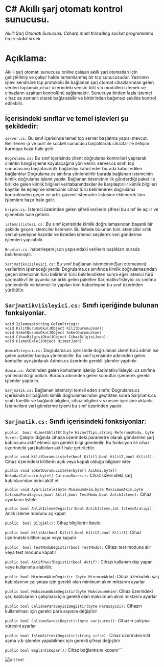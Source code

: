 # C# Akıllı şarj otomatı kontrol sunucusu. 
###### Akıllı Şarj Otomatı Sunucusu Csharp multi threading socket programlama hazır stabil örnek

# Açıklama:

Akıllı şarj otomatı sunucusu  online çalışan  akıllı şarj otomatları için geliştirilmiş ve çalışır halde tamamlanmış bir tcp sunucusudur.
Yazılımın işlevi  kendisine tcp protokolü ile bağlanan şarj otomat cihazlarından gelen verileri toplamak,cihaz üzerindeki sensör kilit v.b modülleri izlemek
ve cihazların uzaktan kontrolünü sağlamaktır.  Sunucuya birden fazla istemci cihaz eş zamanlı olarak bağlanabilir ve birbirinden bağımsız şekilde kontrol edilebilir.

## İçerisindeki sınıflar ve temel işlevleri şu şekildedir:

``` server.cs: ``` Bu sınıf içerisinde temel tcp server başlatma yapısı mevcut. Belirlenen ip ve port ile socket sunucusu başlatılarak cihazlar ile iletişim kurmaya hazır hale gelir

```Dogrulama.cs:``` Bu sınıf içerisinde client doğrulama kontrolleri yapılarak clientin hangi işleme koyulacağına yön verilir.  server.cs sınıfı tcp sunucusunu başlatarak ilk bağlantıyı kabul eder burada kabul edilen bağlantılar  Dogrulama.cs  sınıfına yönlendirilir burada bağlanan istemcinin kimlik doğrulama işlemi yapılır.  Bağlanan istemcinin ilk gönderdiği paket ile birlikte gelen kimlik bilgileri veritabanındakiler ile karşılaştırılır kimlik bilgileri kayıtlar ile eşleşirse  istemcinin cihaz türü belirlenerek doğrulama kontrolünden geçer ve artık güvenli istemciler listesine eklenerek  tüm işlemlere hazır hale gelir.

```kripto.cs:``` İstemci üzerinden gelen şifreli verilerin şifresi bu sınıf ile açılır ve işlenebilir hale getirilir.

```istemcilistesi.cs:``` Bu sınıf içerisinde kimlik doğrulamasından başarılı bir şekilde geçen istemciler listelenir. Bu listede bulunan tüm istemciler artık veri alışverişine hazırdır ve listeden istemci seçilerek veri gönderme işlemleri yapılabilir.

```Enumlar.cs:``` haberleşem json yapısındaki verilerin başlıkları burada belirlenmiştir.

```Sarjmatikv1isleyici.cs:``` Bu sınıf bağlanan istemcinin(Şarj otomatının) verilerinin işleneceği yerdir. Dogrulama.cs sınıfında kimlik doğrulamasından geçen istemcinin  türü belirlenir türü belirlendikten sonra eğer istemci  türü sarjmatikv1 ile uyumlu ise artık gelen paketler  Sarjmatikv1isleyici.cs sınıfına yönlendirilir ve istemci ile yapılan tüm haberleşme bu sınıf üzerinden yürütülür.
## ```Sarjmatikv1isleyici.cs:``` Sınıfı içeriğinde bulunan fonksiyonlar.

```void VeriAlisverisiBaslat(): 
void Islemyap(string GelenString):
void KilitDurumuOku(JObject KilitDurumuJson):
void SoketDurumuOku(JObject SoketDurumuJson)
void CihazBilgisiOku(JObject CihazBilgisiJson):
void HizmetEkle(JObject HizmetJson): 
```
```AdminIsleyici.cs:``` Dogrulama.cs içerisinde doğrulanan client türü admin ise gelen paketler buraya yönlendirilir. Bu sınıf içerisinde  adminden gelen komutler ayrıştırılarak Admin.cs üzerinde gerekli işlemler yaptırılır

```Admin.cs:```  Adminden gelen komutların işlenip Sarjmatikv1isleyici.cs sınıfına yönlendirildiği bölüm. Burada adminden gelen komutlar işlenerek gerekli işlemler yaptırılır.


```Sarjmatik.cs:``` Bağlanan istemciyi temsil eden sınıfır. Dogrulama.cs içerisinde bir bağlantı kimlik doğrulamasından geçtikten sonra  Sarjmatik.cs sınıfı türetilir ve  bağlantı bilgileri, cihaz bilgileri v.s  nesne içerisine aktarılır.
İstemcilere veri gönderme işlemi bu sınıf üzerinden yapılır.
## ```Sarjmatik.cs:``` Sınıfı içerisindeki fonksiyonlar:
```public  bool HizmetAktifEt(byte HizmetTipi,string ReferansKodu, byte Sure):``` Çalıştırıldığında cihaza üzerindeki  parametre olarak gönderilen şarj kablosunu aktif etmesi için gerekli bilgi gönderilir. Bu fonksiyon ile cihaz üzerindeki şarj kabloları aktif hale getirileblir.

```public void KilitDurumuListele(bool Kilit1,bool Kilit2,bool Kilit3):``` Cihaz üzerindeki kilitlerin açık veya kapalı olduğu bilgisini ister

```public void SoketDurumuListele(byte[] Acikmi,byte[] NekadarCalissin,byte[] CalismaSuresi):``` Cihaz üzerindeki şarj kablolarından birini aktif et

```public void AyarListele(byte MinimumAkim,byte MaksimumAkim,byte CalismaParaSayisi,bool Aktif,bool TestModu,bool AnlikIzleme):``` Cihaz ayarlarını listele

```public bool AnlikIzlemeDegistir(bool AnlikIzleme,int IzlemeAraligi):``` Anlık izleme modunu aç kapat

```public  bool BilgiAl():``` Cihaz bilgilerini listele

```public bool KilitAc(bool Kilit1,bool Kilit2,bool Kilit3):```Cihaz üzerindeki kilitleri açar veya kapatır

```public  bool TestModuDegistir(bool TestModu):``` Cihazı test moduna alır veya test modunu kapatır

```public bool AktifPasifDegistir(bool Aktif):``` Cihazı kullanım dışı yapar veya kullanıma alabililir.

```public bool MinimumAkimDegistir (byte MinimumAkim):```Cihaz üzerindeki şarj kablolarının çalışması için gerekli olan minimum akım miktarını ayarlar

```public bool MaksimumAkimDegistir(byte MaksimumAkim):```Cihaz üzerindeki şarj kablolarının çalışması için gerekli olan maksimum akım miktarını ayarlar

```public bool CalismaParaSayisiDegistir(byte ParaSayisi):``` Cihazın kullanılması için gerekli para sayısını değiştirir

```public bool CalismaSuresiDegistir(byte sarjsuresi):``` Cihazın çalışma süresini ayarlar

```public bool IslemSifresiDegistir(string sifre):``` Cihaz üzerinden  kilit açma v.b işlemler yapabilmek için gerekli şifreyi değiştirir

```public bool BaglantiKopar():``` Cihaz bağlantısını koparır```



![alt text](https://lh3.googleusercontent.com/lAFed7g4OM6nE-GkkUmsF-ijxeYdHueRKOLqLGKVKB0fca-B-7fPwM-nAf2p7CCedh7tFgULC9rmZ3JVrY1MIumyEgIUSmnksMWTCwUgb_4Nxg-2vzFWXJzv_9D5MzdH-4EH9VmkHNMH_hPWhKNo1ZQFCDC8j1JnLsFUyxDgwRjsvyTL4WY0kwpDP8mt_qtxz4k7VRkXNuc_godCyrzNyQBicAkrsNmRIWGjPL8x6FV3UGufTKrCK4qTLz90y1-8Z7PbohgsG_3v3c5y-QcClmn2MlS-Y9dbHbsafZ_t-Il9kpRcmuBJzlIeacXDA0Krhdg7A5CIiQwEG2m_26fhNTho-tcpoLRgcevVEnRLEbrgP_WmIOiSyppHqOhmlTCapKQjCjNmEkhE24ErEZJaBo4trY15xHlR82CZ8sTCbSaM3004C0334z_ArJc3p08_T8CXfybnpF-_MkXT50FnKzXMyn8n9EEiC0Gwl-MjnIOq1pZC-LiDgPSxr5Ekz1QjK7nd2p747zz9p5a_zqLAv8ydR3oWT0GyAk9ctdXV9L5s2Vn7ckCIg419PL02fkyMKPWlnYEGEOiDEo58BwLjOH61XohPmgxQ-pKGHRMPEOUWEKtbbjlKT2KzEQOw3p1fD7MWRXtmkH26NZko3UttZOgs7zKwxWNs6yFIKV-8j2qv0RHMiGSZu0Q_Hz9GSq3jetv6evm69P6-Cb_aTg=w978-h506-no)
